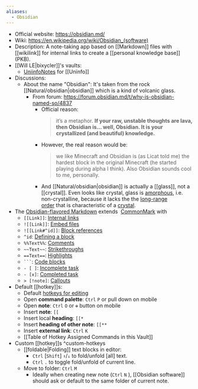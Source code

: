 ```yaml
---
aliases:
  - Obsidian
---
```


- Official website: https://obsidian.md/
- Wiki: https://en.wikipedia.org/wiki/Obsidian_(software)
- Description: A note-taking app based on [[Markdown]] files with [[wikilink]] for internal links to create a [[personal knowledge base]] (PKB).
- [[Will LE|bixycler]]'s vaults: 
	- [UniinfoNotes](https://github.com/bixycler/UniinfoNotes) for [[Unïnfo]]
- Discussions: 
	- About the name "Obsidian": It's taken from the rock [[Natural/obsidian|obsidian]] which is a kind of volcanic glass.
		- From forum: https://forum.obsidian.md/t/why-is-obsidian-named-so/4837
			- Official reason:
			   > it’s a metaphor. **If your raw, unstable thoughts are lava, then Obsidian is… well, Obsidian. It is your crystallized (and beautiful) knowledge.**  
			- However, the real reason would be:
			  > we like Minecraft and Obsidian is (as Licat told me) the hardest block in the original Minecraft (he started playing during alpha I think). Also Obsidian sounds cool to me, personally.
			- And [[Natural/obsidian|obsidian]] is actually a [[glass]], not a [[crystal]]. Even looks like crystal, glass is [amorphous](https://en.wikipedia.org/wiki/Amorphous_solid), i.e. non-crystalline, because it lacks the the [long-range order](https://en.wikipedia.org/wiki/Long-range_order "Long-range order") that is characteristic of a [crystal](https://en.wikipedia.org/wiki/Crystal "Crystal").
- The [Obsidian-flavored Markdown](https://help.obsidian.md/Editing+and+formatting/Obsidian+Flavored+Markdown) extends  [CommonMark](https://commonmark.org/) with 
	- `[[Link]]`: [Internal links](https://help.obsidian.md/Linking+notes+and+files/Internal+links)
	- `![[Link]]`: [Embed files](https://help.obsidian.md/Linking+notes+and+files/Embed+files)
	- `![[Link#^id]]`: [Block references](https://help.obsidian.md/Linking+notes+and+files/Internal+links#Link%20to%20a%20block%20in%20a%20note)
	- `^id`: [Defining a block](https://help.obsidian.md/Linking+notes+and+files/Internal+links#Link%20to%20a%20block%20in%20a%20note)
	- `%%Text%%`: [Comments](https://help.obsidian.md/Editing+and+formatting/Basic+formatting+syntax#Comments)
	- `~~Text~~`: [Strikethroughs](https://help.obsidian.md/Editing+and+formatting/Basic+formatting+syntax#Styling%20text)
	- `==Text==`: [Highlights](https://help.obsidian.md/Editing+and+formatting/Basic+formatting+syntax#Styling%20text)
	- ` ``` `: [Code blocks](https://help.obsidian.md/Editing+and+formatting/Basic+formatting+syntax#Code%20blocks)
	- `- [ ]`: [Incomplete task](https://help.obsidian.md/Editing+and+formatting/Basic+formatting+syntax#Task%20lists)
	- `- [x]`: [Completed task](https://help.obsidian.md/Editing+and+formatting/Basic+formatting+syntax#Task%20lists)
	- `> [!note]`: [Callouts](https://help.obsidian.md/Editing+and+formatting/Callouts)
- Default [[hotkey]]s:
	- Default [hotkeys for editing](https://help.obsidian.md/Editing+and+formatting/Editing+shortcuts)
	- Open **command palette**: `Ctrl` `P` or pull down on mobile 
	- Open **note**: `Ctrl` `O` or `⊕` button on mobile
	- Insert **note**: `[[`
	- Insert local **heading**: `[[*`
	- Insert **heading of other note**: `[[**`
	- Insert **external link**: `Ctrl` `K`
	- [[Table of Hotkey Assigned Commands in this Vault]]
- Custom [[hotkey]]s ^custom-hotkeys
    - [[foldable|Folding]] text blocks in editor: 
    	- `Ctrl` [`Shift`] `↑`/`↓` to fold/unfold [all] text.
	    - `Ctrl` `.` to toggle fold/unfold of current line.
    - Move to folder: `Ctrl` `M` 
	    - Ideally when creating new note (`Ctrl` `N` ), [[Obsidian software]] should ask or default to the same folder of current note.

